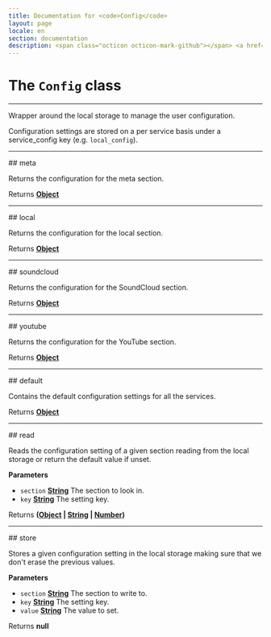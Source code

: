 ```yaml
---
title: Documentation for <code>Config</code>
layout: page
locale: en
section: documentation
description: <span class="octicon octicon-mark-github"></span> <a href="https://github.com/daplayer/daplayer/tree/master/app/config.js">See the app/config.js file on GitHub</a>
---
```

# The `Config` class
<hr>

Wrapper around the local storage to manage the user
configuration.

Configuration settings are stored on a per service
basis under a service_config key (e.g. `local_config`).

<hr>
## meta

Returns the configuration for the meta section.

Returns **[Object](https://developer.mozilla.org/en-US/docs/Web/JavaScript/Reference/Global_Objects/Object)** 

<hr>
## local

Returns the configuration for the local section.

Returns **[Object](https://developer.mozilla.org/en-US/docs/Web/JavaScript/Reference/Global_Objects/Object)** 

<hr>
## soundcloud

Returns the configuration for the SoundCloud section.

Returns **[Object](https://developer.mozilla.org/en-US/docs/Web/JavaScript/Reference/Global_Objects/Object)** 

<hr>
## youtube

Returns the configuration for the YouTube section.

Returns **[Object](https://developer.mozilla.org/en-US/docs/Web/JavaScript/Reference/Global_Objects/Object)** 

<hr>
## default

Contains the default configuration settings for all
the services.

Returns **[Object](https://developer.mozilla.org/en-US/docs/Web/JavaScript/Reference/Global_Objects/Object)** 

<hr>
## read

Reads the configuration setting of a given section reading
from the local storage or return the default value if unset.

**Parameters**

-   `section` **[String](https://developer.mozilla.org/en-US/docs/Web/JavaScript/Reference/Global_Objects/String)** The section to look in.
-   `key` **[String](https://developer.mozilla.org/en-US/docs/Web/JavaScript/Reference/Global_Objects/String)** The setting key.

Returns **([Object](https://developer.mozilla.org/en-US/docs/Web/JavaScript/Reference/Global_Objects/Object) \| [String](https://developer.mozilla.org/en-US/docs/Web/JavaScript/Reference/Global_Objects/String) \| [Number](https://developer.mozilla.org/en-US/docs/Web/JavaScript/Reference/Global_Objects/Number))** 

<hr>
## store

Stores a given configuration setting in the local storage
making sure that we don't erase the previous values.

**Parameters**

-   `section` **[String](https://developer.mozilla.org/en-US/docs/Web/JavaScript/Reference/Global_Objects/String)** The section to write to.
-   `key` **[String](https://developer.mozilla.org/en-US/docs/Web/JavaScript/Reference/Global_Objects/String)** The setting key.
-   `value` **[String](https://developer.mozilla.org/en-US/docs/Web/JavaScript/Reference/Global_Objects/String)** The value to set.

Returns **null** 
